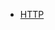 <!--
 * @Author: JDR
 * @Date: 2020-08-03 16:30:31
 * @LastEditTime: 2020-10-14 17:13:49
 * @LastEditors: Please set LastEditors
 * @Description: 侧边栏
 * @FilePath: \JDR_Blog\docs\sidebar.md
--> 
* [HTTP](Front_End/HTTP/HTTP.md)
